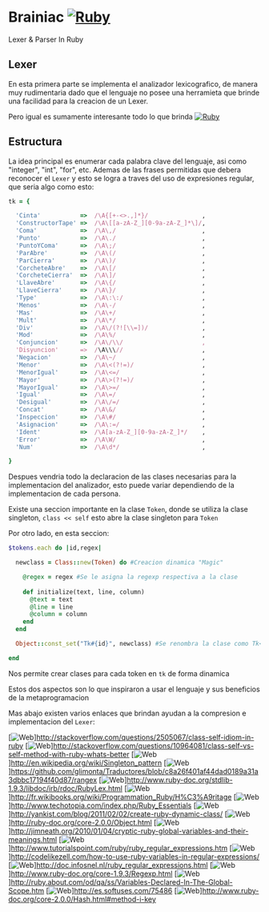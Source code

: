Brainiac [![Ruby](https://developers.google.com/+/images/16-ruby.png)](https://www.ruby-lang.org/)
========

Lexer & Parser In Ruby

Lexer
------

En esta primera parte se implementa el analizador lexicografico, de
manera muy rudimentaria dado que el lenguaje no posee una herramieta
que brinde una facilidad para la creacion de un Lexer. 

Pero igual es sumamente interesante todo lo que brinda [![Ruby](https://developers.google.com/+/images/16-ruby.png)](https://www.ruby-lang.org/)

Estructura
-----------

La idea principal es enumerar cada palabra clave del lenguaje, asi
como "integer", "int", "for", etc. Ademas de las frases permitidas que
debera reconocer el `Lexer` y esto se logra a traves del uso de
expresiones regular, que seria algo como esto:

```ruby
tk = {

  'Cinta'           =>  /\A{[+-<>.,]*}/               ,      
  'ConstructorTape' =>  /\A\[[a-zA-Z_][0-9a-zA-Z_]*\]/,
  'Coma'            =>  /\A\,/                        ,      
  'Punto'           =>  /\A\./                        ,       
  'PuntoYComa'      =>  /\A\;/                        ,       
  'ParAbre'         =>  /\A\(/                        ,       
  'ParCierra'       =>  /\A\)/                        ,       
  'CorcheteAbre'    =>  /\A\[/                        ,       
  'CorcheteCierra'  =>  /\A\]/                        ,       
  'LlaveAbre'       =>  /\A\{/                        ,       
  'LlaveCierra'     =>  /\A\}/                        ,       
  'Type'            =>  /\A\:\:/                      ,       
  'Menos'           =>  /\A\-/                        ,      
  'Mas'             =>  /\A\+/                        ,      
  'Mult'            =>  /\A\*/                        ,       
  'Div'             =>  /\A\/(?![\\=])/               ,       
  'Mod'             =>  /\A\%/                        ,       
  'Conjuncion'      =>  /\A\/\\/                      ,       
  'Disyuncion'      =>  /\A\\\//                      ,       
  'Negacion'        =>  /\A\~/                        ,       
  'Menor'           =>  /\A\<(?!=)/                   ,       
  'MenorIgual'      =>  /\A\<=/                       ,       
  'Mayor'           =>  /\A\>(?!=)/                   ,       
  'MayorIgual'      =>  /\A\>=/                       ,       
  'Igual'           =>  /\A\=/                        ,       
  'Desigual'        =>  /\A\/=/                       ,       
  'Concat'          =>  /\A\&/                        ,       
  'Inspeccion'      =>  /\A\#/                        ,      
  'Asignacion'      =>  /\A\:=/                       ,     
  'Ident'           =>  /\A[a-zA-Z_][0-9a-zA-Z_]*/    ,
  'Error'           =>  /\A\W/                        ,   
  'Num'             =>  /\A\d*/                       ,

}
```

Despues vendria todo la declaracion de las clases necesarias para la
implementacion del analizador, esto puede variar dependiendo de la
implementacion de cada persona. 

Existe una seccion importante en la clase `Token`, donde se utiliza la
clase singleton, `class << self` esto abre la clase singleton para
`Token`

Por otro lado, en esta seccion:

```ruby
$tokens.each do |id,regex|

  newclass = Class::new(Token) do #Creacion dinamica "Magic"

    @regex = regex #Se le asigna la regexp respectiva a la clase
    
    def initialize(text, line, column)
      @text = text
      @line = line
      @column = column
    end
  end

  Object::const_set("Tk#{id}", newclass) #Se renombra la clase como Tk<nombre>

end
```
Nos permite crear clases para cada token en `tk` de forma dinamica

Estos dos aspectos son lo que inspiraron a usar el lenguaje y sus
beneficios de la metaprogramacion

Mas abajo existen varios enlaces que brindan ayudan a la compresion e
implementacion del `Lexer`:

[![Web](http://www.heathrowairport.com/baa-flightinformation-portlet/images/w7.gif)]http://stackoverflow.com/questions/2505067/class-self-idiom-in-ruby
[![Web](http://www.heathrowairport.com/baa-flightinformation-portlet/images/w7.gif)]http://stackoverflow.com/questions/10964081/class-self-vs-self-method-with-ruby-whats-better
[![Web](http://www.heathrowairport.com/baa-flightinformation-portlet/images/w7.gif)]http://en.wikipedia.org/wiki/Singleton_pattern
[![Web](http://www.heathrowairport.com/baa-flightinformation-portlet/images/w7.gif)]https://github.com/glimonta/Traductores/blob/c8a26f401af44dad0189a31a3dbbc17194f40d87/rangex
[![Web](http://www.heathrowairport.com/baa-flightinformation-portlet/images/w7.gif)]http://www.ruby-doc.org/stdlib-1.9.3/libdoc/irb/rdoc/RubyLex.html
[![Web](http://www.heathrowairport.com/baa-flightinformation-portlet/images/w7.gif)]http://fr.wikibooks.org/wiki/Programmation_Ruby/H%C3%A9ritage
[![Web](http://www.heathrowairport.com/baa-flightinformation-portlet/images/w7.gif)]http://www.techotopia.com/index.php/Ruby_Essentials
[![Web](http://www.heathrowairport.com/baa-flightinformation-portlet/images/w7.gif)]http://yankist.com/blog/2011/02/02/create-ruby-dynamic-class/
[![Web](http://www.heathrowairport.com/baa-flightinformation-portlet/images/w7.gif)]http://ruby-doc.org/core-2.0.0/Object.html
[![Web](http://www.heathrowairport.com/baa-flightinformation-portlet/images/w7.gif)]http://jimneath.org/2010/01/04/cryptic-ruby-global-variables-and-their-meanings.html
[![Web](http://www.heathrowairport.com/baa-flightinformation-portlet/images/w7.gif)]http://www.tutorialspoint.com/ruby/ruby_regular_expressions.htm
[![Web](http://www.heathrowairport.com/baa-flightinformation-portlet/images/w7.gif)]http://codelikezell.com/how-to-use-ruby-variables-in-regular-expressions/
[![Web](http://www.heathrowairport.com/baa-flightinformation-portlet/images/w7.gif)]http://doc.infosnel.nl/ruby_regular_expressions.html 
[![Web](http://www.heathrowairport.com/baa-flightinformation-portlet/images/w7.gif)]http://www.ruby-doc.org/core-1.9.3/Regexp.html
[![Web](http://www.heathrowairport.com/baa-flightinformation-portlet/images/w7.gif)]http://ruby.about.com/od/qa/ss/Variables-Declared-In-The-Global-Scope.htm
[![Web](http://www.heathrowairport.com/baa-flightinformation-portlet/images/w7.gif)]http://es.softuses.com/75486 
[![Web](http://www.heathrowairport.com/baa-flightinformation-portlet/images/w7.gif)]http://www.ruby-doc.org/core-2.0.0/Hash.html#method-i-key
